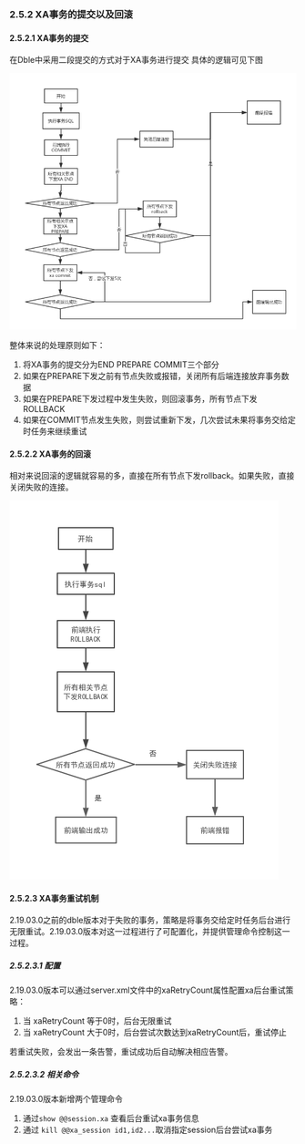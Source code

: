 ###  2.5.2 XA事务的提交以及回滚
####  2.5.2.1  XA事务的提交

在Dble中采用二段提交的方式对于XA事务进行提交
具体的逻辑可见下图  

![](pic/2.5.3.png) 

整体来说的处理原则如下：
 1. 将XA事务的提交分为END PREPARE COMMIT三个部分
 2. 如果在PREPARE下发之前有节点失败或报错，关闭所有后端连接放弃事务数据
 3. 如果在PREPARE下发过程中发生失败，则回滚事务，所有节点下发ROLLBACK
 4. 如果在COMMIT节点发生失败，则尝试重新下发，几次尝试未果将事务交给定时任务来继续重试

####  2.5.2.2  XA事务的回滚
  相对来说回滚的逻辑就容易的多，直接在所有节点下发rollback。如果失败，直接关闭失败的连接。  

![](pic/2.5.4.png) 

####  2.5.2.3 XA事务重试机制

  2.19.03.0之前的dble版本对于失败的事务，策略是将事务交给定时任务后台进行无限重试。2.19.03.0版本对这一过程进行了可配置化，并提供管理命令控制这一过程。

##### 2.5.2.3.1 配置

  2.19.03.0版本可以通过server.xml文件中的xaRetryCount属性配置xa后台重试策略：

1. 当 xaRetryCount 等于0时，后台无限重试
2. 当 xaRetryCount 大于0时，后台尝试次数达到xaRetryCount后，重试停止

  若重试失败，会发出一条告警，重试成功后自动解决相应告警。

##### 2.5.2.3.2 相关命令

   2.19.03.0版本新增两个管理命令
1.  通过`show @@session.xa` 查看后台重试xa事务信息
2. 通过 `kill @@xa_session id1,id2...`取消指定session后台尝试xa事务 
